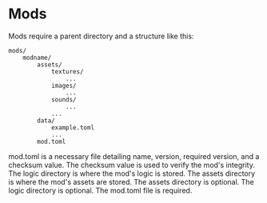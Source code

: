 # Mods
Mods require a parent directory and a structure like this:
```
mods/
    modname/
        assets/
            textures/
                ...
            images/
                ...
            sounds/
                ...
            ...
        data/
            example.toml
            ...
        mod.toml
```
mod.toml is a necessary file detailing name, version, required version, and a checksum value. The checksum value is used to verify the mod's integrity. The logic directory is where the mod's logic is stored. The assets directory is where the mod's assets are stored. The assets directory is optional. The logic directory is optional. The mod.toml file is required.